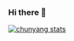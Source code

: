 ### Hi there 👋

[![chunyang stats](https://github-readme-stats.vercel.app/api?username=chunyang-wen)](https://github.com/anuraghazra/github-readme-stats)


<!--
**chunyang-wen/chunyang-wen** is a ✨ _special_ ✨ repository because its `README.md` (this file) appears on your GitHub profile.

Here are some ideas to get you started:

- 🔭 I’m currently working on ...
- 🌱 I’m currently learning ...
- 👯 I’m looking to collaborate on ...
- 🤔 I’m looking for help with ...
- 💬 Ask me about ...
- 📫 How to reach me: ...
- 😄 Pronouns: ...
- ⚡ Fun fact: ...
-->
